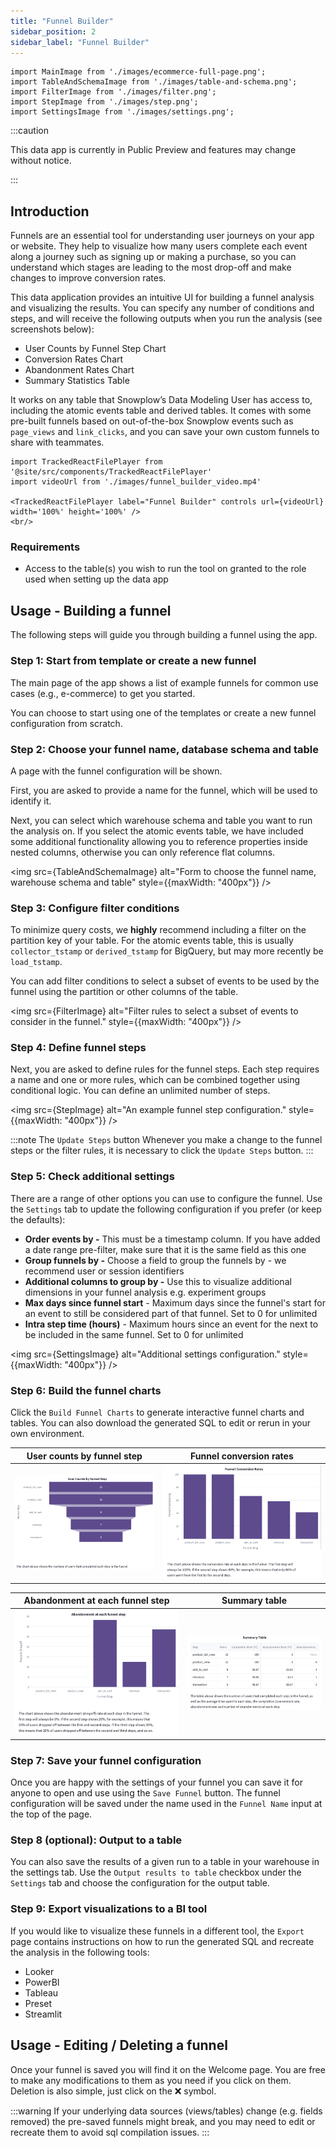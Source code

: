 ```yaml
---
title: "Funnel Builder"
sidebar_position: 2
sidebar_label: "Funnel Builder"
---
```


```mdx-code-block
import MainImage from './images/ecommerce-full-page.png';
import TableAndSchemaImage from './images/table-and-schema.png';
import FilterImage from './images/filter.png';
import StepImage from './images/step.png';
import SettingsImage from './images/settings.png';
```

:::caution

This data app is currently in Public Preview and features may change without notice. 

:::

## Introduction

Funnels are an essential tool for understanding user journeys on your app or website. They help to visualize how many users complete each event along a journey such as signing up or making a purchase, so you can understand which stages are leading to the most drop-off and make changes to improve conversion rates. 

This data application provides an intuitive UI for building a funnel analysis and visualizing the results. You can specify any number of conditions and steps, and will receive the following outputs when you run the analysis (see screenshots below): 

- User Counts by Funnel Step Chart
- Conversion Rates Chart
- Abandonment Rates Chart
- Summary Statistics Table

It works on any table that Snowplow’s Data Modeling User has access to, including the atomic events table and derived tables. It comes with some pre-built funnels based on out-of-the-box Snowplow events such as `page_views` and `link_clicks`, and you can save your own custom funnels to share with teammates.


```mdx-code-block
import TrackedReactFilePlayer from '@site/src/components/TrackedReactFilePlayer'
import videoUrl from './images/funnel_builder_video.mp4'

<TrackedReactFilePlayer label="Funnel Builder" controls url={videoUrl} width='100%' height='100%' />
<br/>
```
### Requirements

- Access to the table(s) you wish to run the tool on granted to the role used when setting up the data app

## Usage - Building a funnel

The following steps will guide you through building a funnel using the app.

### Step 1: Start from template or create a new funnel

The main page of the app shows a list of example funnels for common use cases (e.g., e-commerce) to get you started.

You can choose to start using one of the templates or create a new funnel configuration from scratch.

### Step 2: Choose your funnel name, database schema and table

A page with the funnel configuration will be shown.

First, you are asked to provide a name for the funnel, which will be used to identify it.

Next, you can select which warehouse schema and table you want to run the analysis on.
If you select the atomic events table, we have included some additional functionality allowing you to reference properties inside nested columns, otherwise you can only reference flat columns.

<img src={TableAndSchemaImage} alt="Form to choose the funnel name, warehouse schema and table" style={{maxWidth: "400px"}} />

### Step 3: Configure filter conditions

To minimize query costs, we **highly** recommend including a filter on the partition key of your table.
For the atomic events table, this is usually `collector_tstamp` or `derived_tstamp` for BigQuery, but may more recently be `load_tstamp`.

You can add filter conditions to select a subset of events to be used by the funnel using the partition or other columns of the table.

<img src={FilterImage} alt="Filter rules to select a subset of events to consider in the funnel." style={{maxWidth: "400px"}} />

### Step 4: Define funnel steps

Next, you are asked to define rules for the funnel steps.
Each step requires a name and one or more rules, which can be combined together using conditional logic. 
You can define an unlimited number of steps.

<img src={StepImage} alt="An example funnel step configuration." style={{maxWidth: "400px"}} />

:::note The `Update Steps` button
Whenever you make a change to the funnel steps or the filter rules, it is necessary to click the `Update Steps` button.
:::

### Step 5: Check additional settings

There are a range of other options you can use to configure the funnel.
Use the `Settings` tab to update the following configuration if you prefer (or keep the defaults):

- **Order events by -** This must be a timestamp column. If you have added a date range pre-filter, make sure that it is the same field as this one
- **Group funnels by -** Choose a field to group the funnels by - we recommend user or session identifiers
- **Additional columns to group by -** Use this to visualize additional dimensions in your funnel analysis e.g. experiment groups
- **Max days since funnel start** - Maximum days since the funnel's start for an event to still be considered part of that funnel. Set to 0 for unlimited
- **Intra step time (hours)** - Maximum hours since an event for the next to be included in the same funnel. Set to 0 for unlimited

<img src={SettingsImage} alt="Additional settings configuration." style={{maxWidth: "400px"}} />

### Step 6: Build the funnel charts

Click the `Build Funnel Charts` to generate interactive funnel charts and tables.
You can also download the generated SQL to edit or rerun in your own environment.

User counts by funnel step | Funnel conversion rates
---|---
![Chart showing user counts by funnel step.](images/output-user-counts.png) | ![Chart showing funnel conversion rates.](images/output-conversion-rates.png)

Abandonment at each funnel step | Summary table
---|---
![Chart showing abandonment at each funnel step.](images/output-abandonment.png) | ![Summary table with the funnel steps.](images/output-summary.png)

### Step 7: Save your funnel configuration

Once you are happy with the settings of your funnel you can save it for anyone to open and use using the `Save Funnel` button.
The funnel configuration will be saved under the name used in the `Funnel Name` input at the top of the page.

### Step 8 (optional): Output to a table

You can also save the results of a given run to a table in your warehouse in the settings tab.
Use the `Output results to table` checkbox under the `Settings` tab and choose the configuration for the output table.

### Step 9: Export visualizations to a BI tool

If you would like to visualize these funnels in a different tool, the `Export` page contains instructions on how to run the generated SQL and recreate the analysis in the following tools: 

- Looker
- PowerBI
- Tableau
- Preset
- Streamlit

## Usage - Editing / Deleting a funnel
Once your funnel is saved you will find it on the Welcome page. You are free to make any modifications to them as you need if you click on them. Deletion is also simple, just click on the ❌ symbol.

:::warning
If your underlying data sources (views/tables) change (e.g. fields removed) the pre-saved funnels might break, and you may need to edit or recreate them to avoid sql compilation issues.
:::
